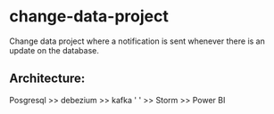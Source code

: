 # change-data-project
Change data project where a notification is sent whenever there is an update on the database.

## Architecture:
Posgresql >> debezium >> kafka '<zookeeper> <control-center>' >> Storm >> Power BI
